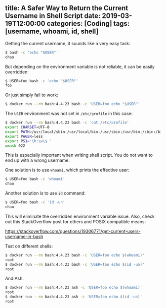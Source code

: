 title: A Safer Way to Return the Current Username in Shell Script
date: 2019-03-19T12:00:00
categories: [Coding]
tags: [username, whoami, id, shell]
---

Getting the current username, it sounds like a very easy task:

```sh
$ bash -c 'echo "$USER"'
chao
```

But depending on the environment variable is not reliable, it can be easily overridden:

```sh
$ USER=foo bash -c 'echo "$USER"'
foo
```

Or just simply fail to work:

```sh
$ docker run --rm bash:4.4.23 bash -c 'USER=foo echo "$USER"'

```

The `USER` environment was not set in `/etc/profile` in this case:

```sh
$ docker run --rm bash:4.4.23 bash -c 'cat /etc/profile'
export CHARSET=UTF-8
export PATH=/usr/local/sbin:/usr/local/bin:/usr/sbin:/usr/bin:/sbin:/bin
export PAGER=less
export PS1='\h:\w\$ '
umask 022
```

This is especially important when writing shell script. You do not want to end up with a wrong username.

One solution is to use `whoami`, which prints the effective user:

```sh
$ USER=foo bash -c 'whoami'
chao
```

Another solution is to use `id` command:

```sh
$ USER=foo bash -c 'id -un'
chao
```

This will eliminate the overridden environment variable issue. Also, check out this StackOverflow post for others and POSIX compatible means:

<https://stackoverflow.com/questions/19306771/get-current-users-username-in-bash>

<!-- more -->

Test on different shells:

```sh
$ docker run --rm bash:4.4.23 bash -c 'USER=foo echo $(whoami)'
root
$ docker run --rm bash:4.4.23 bash -c 'USER=foo echo $(id -un)'
root
```

And Ash:

```sh
$ docker run --rm bash:4.4.23 ash -c 'USER=foo echo $(whoami)'
root
$ docker run --rm bash:4.4.23 ash -c 'USER=foo echo $(id -un)'
root
```
